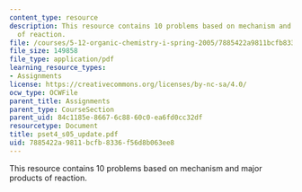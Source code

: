 ```yaml
---
content_type: resource
description: This resource contains 10 problems based on mechanism and major products
  of reaction.
file: /courses/5-12-organic-chemistry-i-spring-2005/7885422a9811bcfb8336f56d8b063ee8_pset4_s05_update.pdf
file_size: 149858
file_type: application/pdf
learning_resource_types:
- Assignments
license: https://creativecommons.org/licenses/by-nc-sa/4.0/
ocw_type: OCWFile
parent_title: Assignments
parent_type: CourseSection
parent_uid: 84c1185e-8667-6c88-60c0-ea6fd0cc32df
resourcetype: Document
title: pset4_s05_update.pdf
uid: 7885422a-9811-bcfb-8336-f56d8b063ee8
---
```

This resource contains 10 problems based on mechanism and major products of reaction.
